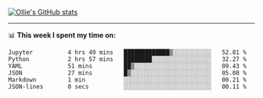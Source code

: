 <!--
**icedpanda/icedpanda** is a ✨ _special_ ✨ repository because its `README.md` (this file) appears on your GitHub profile.

Here are some ideas to get you started:

- 🔭 I’m currently working on ...
- 🌱 I’m currently learning ...
- 👯 I’m looking to collaborate on ...
- 🤔 I’m looking for help with ...
- 💬 Ask me about ...
- 📫 How to reach me: ...
- 😄 Pronouns: ...
- ⚡ Fun fact: ...
-->
[![Ollie's GitHub stats](https://github-readme-stats-icedpanda.vercel.app/api?username=icedpanda&count_private=true&show_icons=true)](https://github.com/icedpanda)

---
📊 **This week I spent my time on:**
<!--START_SECTION:waka-->

```text
Jupyter          4 hrs 49 mins   █████████████▒░░░░░░░░░░░   52.81 %
Python           2 hrs 57 mins   ████████░░░░░░░░░░░░░░░░░   32.27 %
YAML             51 mins         ██▒░░░░░░░░░░░░░░░░░░░░░░   09.43 %
JSON             27 mins         █▒░░░░░░░░░░░░░░░░░░░░░░░   05.08 %
Markdown         1 min           ░░░░░░░░░░░░░░░░░░░░░░░░░   00.21 %
JSON-lines       0 secs          ░░░░░░░░░░░░░░░░░░░░░░░░░   00.11 %
```

<!--END_SECTION:waka-->
